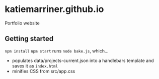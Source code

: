 # katiemarriner.github.io
Portfolio website

## Getting started
`npm install`
`npm start` runs `node bake.js`, which...
- populates data/projects-current.json into a handlebars template and saves it as `index.html`
- minifies CSS from src/app.css
